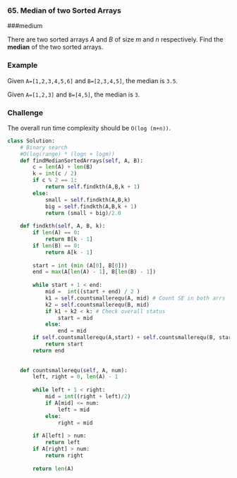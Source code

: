 ### 65. Median of two Sorted Arrays

###medium

There are two sorted arrays *A* and *B* of size *m* and *n* respectively. Find the **median** of the two sorted arrays.

### Example

Given `A=[1,2,3,4,5,6]` and `B=[2,3,4,5]`, the median is `3.5`.

Given `A=[1,2,3]` and `B=[4,5]`, the median is `3`.

### Challenge

The overall run time complexity should be `O(log (m+n))`.

```python
class Solution:
    # Binary search
    #O(log(range) * (logn + logm))
    def findMedianSortedArrays(self, A, B):
        c = len(A) + len(B) 
        k = int(c / 2)
        if c % 2 == 1:
            return self.findkth(A,B,k + 1)
        else:
            small = self.findkth(A,B,k)
            big = self.findkth(A,B,k + 1) 
            return (small + big)/2.0 
            
    def findkth(self, A, B, k):
        if len(A) == 0:
            return B[k - 1] 
        if len(B) == 0:
            return A[k - 1]
        
        start = int (min (A[0], B[0]))
        end = max(A[len(A) - 1], B[len(B) - 1]) 
        
        while start + 1 < end:
            mid =  int((start + end) / 2 ) 
            k1 = self.countsmallerequ(A, mid) # Count SE in both arrs
            k2 = self.countsmallerequ(B, mid) 
            if k1 + k2 < k: # Check overall status
                start = mid                                                   
            else:
                end = mid 
        if self.countsmallerequ(A,start) + self.countsmallerequ(B, start) >= k:
            return start 
        return end 
                
                
    def countsmallerequ(self, A, num):
        left, right = 0, len(A) - 1  
        
        while left + 1 < right:
            mid = int((right + left)/2)
            if A[mid] <= num:
                left = mid 
            else:
                right = mid
                
        if A[left] > num:
            return left 
        if A[right] > num:
            return right 
            
        return len(A)
```

